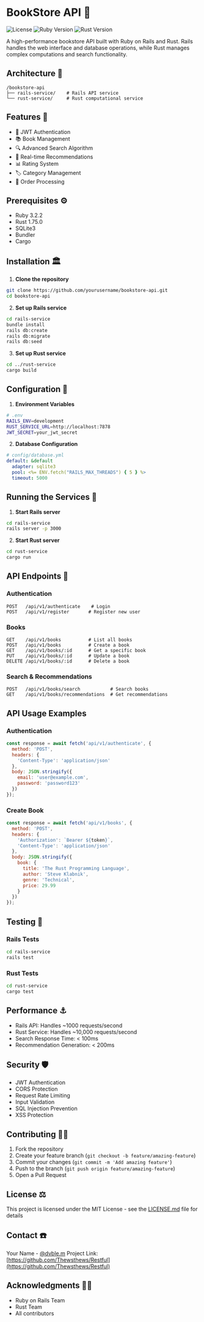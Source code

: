 # BookStore API 👾
![License](https://img.shields.io/badge/license-MIT-blue.svg)
![Ruby Version](https://img.shields.io/badge/ruby-3.2.2-red)
![Rust Version](https://img.shields.io/badge/rust-1.75.0-orange)

A high-performance bookstore API built with Ruby on Rails and Rust. Rails handles the web interface and database operations, while Rust manages complex computations and search functionality.

## Architecture 🍯

```plaintext
/bookstore-api
├── rails-service/    # Rails API service
└── rust-service/     # Rust computational service
```

## Features 🌙

- 🔐 JWT Authentication
- 📚 Book Management
- 🔍 Advanced Search Algorithm
- 💫 Real-time Recommendations
- 📊 Rating System
- 🏷️ Category Management
- 🔄 Order Processing

## Prerequisites ⚙️

- Ruby 3.2.2
- Rust 1.75.0
- SQLite3
- Bundler
- Cargo

## Installation 🏛️

1. **Clone the repository**
```bash
git clone https://github.com/yourusername/bookstore-api.git
cd bookstore-api
```

2. **Set up Rails service**
```bash
cd rails-service
bundle install
rails db:create
rails db:migrate
rails db:seed
```

3. **Set up Rust service**
```bash
cd ../rust-service
cargo build
```

## Configuration 🔑

1. **Environment Variables**
```bash
# .env
RAILS_ENV=development
RUST_SERVICE_URL=http://localhost:7878
JWT_SECRET=your_jwt_secret
```

2. **Database Configuration**
```yaml
# config/database.yml
default: &default
  adapter: sqlite3
  pool: <%= ENV.fetch("RAILS_MAX_THREADS") { 5 } %>
  timeout: 5000
```

## Running the Services 🧲

1. **Start Rails server**
```bash
cd rails-service
rails server -p 3000
```

2. **Start Rust server**
```bash
cd rust-service
cargo run
```

## API Endpoints 📍

### Authentication
```plaintext
POST   /api/v1/authenticate    # Login
POST   /api/v1/register       # Register new user
```

### Books
```plaintext
GET    /api/v1/books          # List all books
POST   /api/v1/books          # Create a book
GET    /api/v1/books/:id      # Get a specific book
PUT    /api/v1/books/:id      # Update a book
DELETE /api/v1/books/:id      # Delete a book
```

### Search & Recommendations
```plaintext
POST   /api/v1/books/search           # Search books
GET    /api/v1/books/recommendations  # Get recommendations
```

## API Usage Examples

### Authentication
```javascript
const response = await fetch('api/v1/authenticate', {
  method: 'POST',
  headers: {
    'Content-Type': 'application/json'
  },
  body: JSON.stringify({
    email: 'user@example.com',
    password: 'password123'
  })
});
```

### Create Book
```javascript
const response = await fetch('api/v1/books', {
  method: 'POST',
  headers: {
    'Authorization': `Bearer ${token}`,
    'Content-Type': 'application/json'
  },
  body: JSON.stringify({
    book: {
      title: 'The Rust Programming Language',
      author: 'Steve Klabnik',
      genre: 'Technical',
      price: 29.99
    }
  })
});
```

## Testing 🍴

### Rails Tests
```bash
cd rails-service
rails test
```

### Rust Tests
```bash
cd rust-service
cargo test
```

## Performance ⚓

- Rails API: Handles ~1000 requests/second
- Rust Service: Handles ~10,000 requests/second
- Search Response Time: < 100ms
- Recommendation Generation: < 200ms

## Security 🛡️

- JWT Authentication
- CORS Protection
- Request Rate Limiting
- Input Validation
- SQL Injection Prevention
- XSS Protection

## Contributing 🤝🏾

1. Fork the repository
2. Create your feature branch (`git checkout -b feature/amazing-feature`)
3. Commit your changes (`git commit -m 'Add amazing feature'`)
4. Push to the branch (`git push origin feature/amazing-feature`)
5. Open a Pull Request

## License ⚖️

This project is licensed under the MIT License - see the [LICENSE.md](LICENSE.md) file for details

## Contact ☎️

Your Name - [@dvble.m](https://twitter.com/BookofT)
Project Link: [https://github.com/Thewsthews/Restful](https://github.com/Thewsthews/Restful)

## Acknowledgments ✊🏾

- Ruby on Rails Team
- Rust Team
- All contributors
